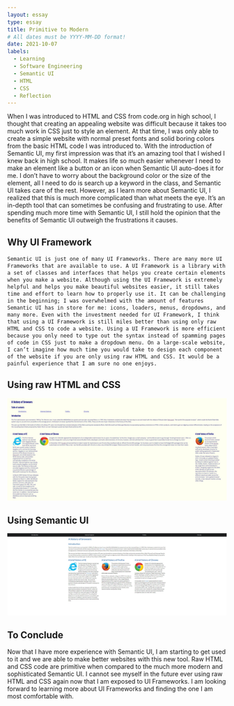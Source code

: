 ```yaml
---
layout: essay
type: essay
title: Primitive to Modern
# All dates must be YYYY-MM-DD format!
date: 2021-10-07
labels:
  - Learning
  - Software Engineering
  - Semantic UI
  - HTML
  - CSS
  - Reflection
---
```



  When I was introduced to HTML and CSS from code.org in high school, I thought that creating an appealing website was difficult because it takes too much work in CSS just to style an element. At that time, I was only able to create a simple website with normal preset fonts and solid boring colors from the basic HTML code I was introduced to. With the introduction of Semantic UI, my first impression was that it’s an amazing tool that I wished I knew back in high school. It makes life so much easier whenever I need to make an element like a button or an icon when Semantic UI auto-does it for me. I don’t have to worry about the background color or the size of the element, all I need to do is search up a keyword in the class, and Semantic UI takes care of the rest. However, as I learn more about Semantic UI, I realized that this is much more complicated than what meets the eye. It’s an in-depth tool that can sometimes be confusing and frustrating to use. After spending much more time with Semantic UI, I still hold the opinion that the benefits of Semantic UI outweigh the frustrations it causes.  

## Why UI Framework
	Semantic UI is just one of many UI Frameworks. There are many more UI Frameworks that are available to use. A UI Framework is a library with a set of classes and interfaces that helps you create certain elements when you make a website. Although using the UI Framework is extremely helpful and helps you make beautiful websites easier, it still takes time and effort to learn how to properly use it. It can be challenging in the beginning; I was overwhelmed with the amount of features Semantic UI has in store for me: icons, loaders, menus, dropdowns, and many more. Even with the investment needed for UI Framework, I think that using a UI Framework is still miles better than using only raw HTML and CSS to code a website. Using a UI Framework is more efficient because you only need to type out the syntax instead of spamming pages of code in CSS just to make a dropdown menu. On a large-scale website, I can’t imagine how much time you would take to design each component of the website if you are only using raw HTML and CSS. It would be a painful experience that I am sure no one enjoys. 

<h2>Using raw HTML and CSS</h2>
<img class="ui image" src="../images/ui2.jpg">

<h2>Using Semantic UI</h2>
<img class="ui image" src="../images/ui1.jpg">

## To Conclude
  Now that I have more experience with Semantic UI, I am starting to get used to it and we are able to make better websites with this new tool. Raw HTML and CSS code are primitive when compared to the much more modern and sophisticated Semantic UI. I cannot see myself in the future ever using raw HTML and CSS again now that I am exposed to UI Frameworks. I am looking forward to learning more about UI Frameworks and finding the one I am most comfortable with.
